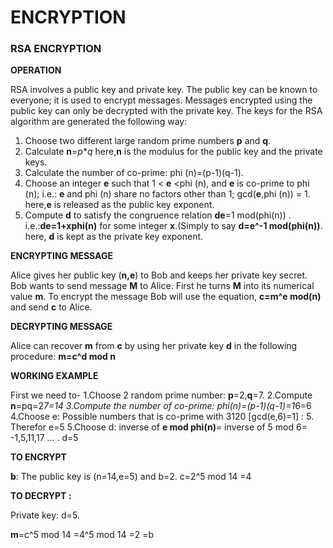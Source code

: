 # ENCRYPTION
### RSA ENCRYPTION
**__OPERATION__**

RSA involves a public key and private key. The public key can be known to everyone; it is used to encrypt messages. Messages encrypted using the public key can only be decrypted with the private key. The keys for the RSA algorithm are generated the following way:
  1. Choose two different large random prime numbers **p** and **q**.
  2. Calculate **n**=_p_*_q_ here,**n** is the modulus for the public key and the private keys.
  3. Calculate the number of co-prime: phi (n)=(p-1)(q-1).
  4. Choose an integer **e** such that 1 < **e** <phi (n), and **e** is co-prime to phi (n); i.e.: **e** and phi (n) share no factors other than 1; gcd(**e**,phi (n)) = 1.   here,**e** is released as the public key exponent.
  5. Compute **d** to satisfy the congruence relation **de**=1 mod(phi(n)) . i.e.:**de=1+xphi(n)** for some integer **x**.(Simply to say **d=e^-1 mod(phi(n))**.  here, **d** is kept as the private key exponent.
  
  **__ENCRYPTING MESSAGE__**
  
  Alice gives her public key (**n,e**) to Bob and keeps her private key secret. Bob wants to send message **M** to Alice.
  First he turns **M** into its numerical value **m**. To encrypt the message Bob will use the equation, **__c=m^e mod(n)__** and send **c** to Alice. 
  
  **__DECRYPTING MESSAGE__**
  
  Alice can recover **m** from **c** by using her private key **d** in the following procedure:
**__m=c^d mod n__**
 
  **__WORKING EXAMPLE__**
  
  First we need to-
  1.Choose 2 random prime number: **p**=2,**q**=7. 
  2.Compute **n**=pq=2*7=14
  3.Compute the number of co-prime: phi(n)=(p-1)(q-1)=1*6=6
  4.Choose e: Possible numbers that is co-prime with 3120 [gcd(e,6)=1] : 5. Therefor e=5
  5.Choose d: inverse of **e mod phi(n)**= inverse of 5 mod 6= -1,5,11,17 ... . d=5
  
  **TO ENCRYPT**
  
  **b**:
    The public key is (n=14,e=5) and b=2.
    c=2^5 mod 14
     =4
  
  **TO DECRYPT :**
  
  Private key: d=5.
  
   **m**=c^5 mod 14
    =4^5 mod 14
    =2
    =b
    
    
